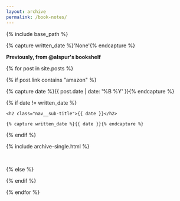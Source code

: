 ```yaml
---
layout: archive
permalink: /book-notes/
---
```


{% include base_path %}

{% capture written_date %}'None'{% endcapture %}

**Previously, from @alspur's bookshelf**

{% for post in site.posts %}
  
  
  {% if post.link contains "amazon" %}
  
  
  {% capture date %}{{ post.date | date: '%B %Y' }}{% endcapture %}
  
  <div>
  
  {% if date != written_date %}
  
    <h2 class="nav__sub-title">{{ date }}</h2>
    
    {% capture written_date %}{{ date }}{% endcapture %}
    
  {% endif %}
  
  {% include archive-single.html %}
  
  <br>
  
  </div>
  
  {% else %}
  
  
  {% endif %}
  
  

{% endfor %}
